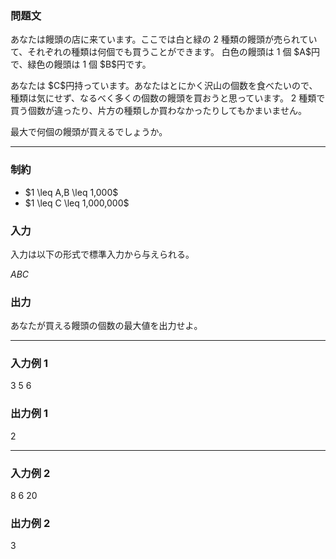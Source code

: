 
<div>

<div>

<div>

<section>

### **問題文**

<p>
あなたは饅頭の店に来ています。ここでは白と緑の 2 種類の饅頭が売られていて、それぞれの種類は何個でも買うことができます。
白色の饅頭は 1 個 $A$円で、緑色の饅頭は 1 個 $B$円です。
</p>

<p>
あなたは $C$円持っています。あなたはとにかく沢山の個数を食べたいので、種類は気にせず、なるべく多くの個数の饅頭を買おうと思っています。
2 種類で買う個数が違ったり、片方の種類しか買わなかったりしてもかまいません。
</p>

<p>
最大で何個の饅頭が買えるでしょうか。
</p>

</section>

</div>

---

<div>

<div>

<section>

### **制約**

<ul>

<li>
$1 \leq A,B \leq 1,000$
</li>

<li>
$1 \leq C \leq 1,000,000$
</li>

</ul>

</section>

</div>

<div>

<section>

### **入力**

<p>
入力は以下の形式で標準入力から与えられる。
</p>

<div>

$A$$B$$C$
</div>

</section>

</div>

<div>

<section>

### **出力**

<p>
あなたが買える饅頭の個数の最大値を出力せよ。
</p>

</section>

</div>

</div>

---

<div>

<section>

### **入力例 1**

<div>

3 5 6

</div>

</section>

</div>

<div>

<section>

### **出力例 1**

<div>

2

</div>

</section>

</div>

---

<div>

<section>

### **入力例 2**

<div>

8 6 20

</div>

</section>

</div>

<div>

<section>

### **出力例 2**

<div>

3

</div>

</section>

</div>

</div>

</div>
